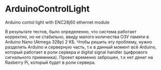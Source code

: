 # ArduinoControlLight
Arduino contol light with ENC28j60 ethernet module

В результате тестов, было определенно, что система работает корректно, но не стабильно, ввиду малого количества ОЗУ памяти в Arduino Nano (Atmega 328p) 2 КБ.
Чтобы решить эту проблему, нужно разделить Arduino и серверную часть, т.к в данный момент всё Arduino, который работает в роли сервера и digital signal handler (цифрового сигнального приемника).
Проект временно заброшен, т.к нет денег на Rasberry Pi, который будет в роли сервера.
